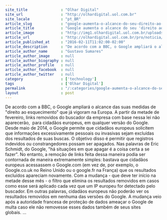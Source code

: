 ```yaml
---
site_title               : "Olhar Digital"
site_url                 : "http://olhardigital.uol.com.br"
site_locale              : "pt_BR"
article_slug             : "google-aumenta-o-alcance-do-seu-direito-ao-esquecimento"
article_title            : "Google aumenta o alcance do seu 'direito ao esquecimento'"
article_image            : "http://img1.olhardigital.uol.com.br/uploads/acervo_imagens/2014/07/20140711180953_660_420.jpg"
article_url              : "http://olhardigital.uol.com.br/pro/noticia/google-aumenta-o-alcance-do-seu-direito-ao-esquecimento/55072"
article_published_at     : "2016-02-11T11:02:00-02:00"
article_description      : "De acordo com a BBC, o Google ampliará o alcance das suas medidas de 'direito ao esquecimento' que já vigoram na Europa. A partir da metade de fevereiro, links removidos do buscador da empresa com base nessa lei não aparecerão,  para cidadãos europeus, em qualquer versão do Google. Desde maio de 2014, o Google permite que cidadãos europeus solicitem que informações excessivamente pessoais ou invasivas sejam excluídas dos resultados de suas buscas. O objetivo disso é permitir que registros indevidos ou constrangedores possam ser apagados. Nas palavras de Eric Schmidt, do Google, 'há situações em que apagar é a coisa certa a se fazer'. No entanto, a remoção de links feita dessa maneira podia ser contornada de maneira extremamente simples: bastava que cidadãos europeus acessassem o Google.com (em vez de, por exemplo, o Google.co.uk no Reino Unido ou o google.fr na França) que os resultados excluídos apareciam novamente. Com a mudança - que deve ter início na metade desse mês - o filtro que elimina os resultados removidos em casos como esse será aplicado cada vez que um IP europeu for detectado pelo buscador. Em outras palavras, cidadãos europeus não poderão ver os resultados removidos em nenhuma das versões do Google. A mudança veio após a autoridade francesa de proteção de dados ameaçar o Google de multa caso ele não removesse esses dados também de seus sites globais. ..."
article_author_name      : "Gustavo Sumares"
article_author_image     : null
article_author_biography : null
article_author_profile   : null
article_author_facebook  : null
article_author_twitter   : null
category                 : ['technology']
tags                     : ['Olhar Digital']
permalink                : "/:categories/google-aumenta-o-alcance-do-seu-direito-ao-esquecimento/"
layout                   : post
---
```


De acordo com a BBC, o Google ampliará o alcance das suas medidas de "direito ao esquecimento" que já vigoram na Europa. A partir da metade de fevereiro, links removidos do buscador da empresa com base nessa lei não aparecerão,  para cidadãos europeus, em qualquer versão do Google. Desde maio de 2014, o Google permite que cidadãos europeus solicitem que informações excessivamente pessoais ou invasivas sejam excluídas dos resultados de suas buscas. O objetivo disso é permitir que registros indevidos ou constrangedores possam ser apagados. Nas palavras de Eric Schmidt, do Google, "há situações em que apagar é a coisa certa a se fazer". No entanto, a remoção de links feita dessa maneira podia ser contornada de maneira extremamente simples: bastava que cidadãos europeus acessassem o Google.com (em vez de, por exemplo, o Google.co.uk no Reino Unido ou o google.fr na França) que os resultados excluídos apareciam novamente. Com a mudança - que deve ter início na metade desse mês - o filtro que elimina os resultados removidos em casos como esse será aplicado cada vez que um IP europeu for detectado pelo buscador. Em outras palavras, cidadãos europeus não poderão ver os resultados removidos em nenhuma das versões do Google. A mudança veio após a autoridade francesa de proteção de dados ameaçar o Google de multa caso ele não removesse esses dados também de seus sites globais. ...
